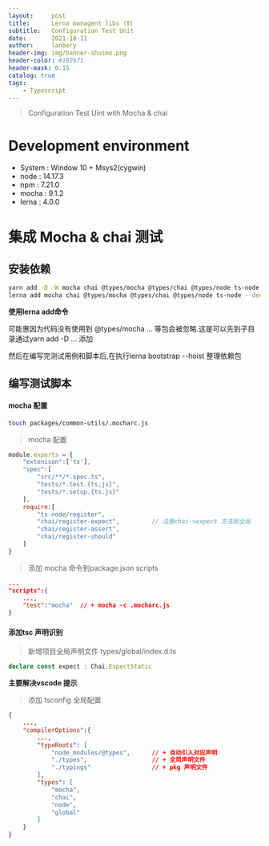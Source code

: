 ```yaml
---
layout:     post
title:      Lerna managent libs (Ⅱ)
subtitle:   Configuration Test Unit 
date:       2021-10-11
author:     lanbery
header-img: img/banner-shuimo.png
header-color: #182b71
header-mask: 0.15
catalog: true
tags:
    - Typescript 
---
```


> Configuration Test Uint with Mocha & chai

# Development environment

- System : Window 10 + Msys2(cygwin)
- node : 14.17.3
- npm : 7.21.0
- mocha : 9.1.2
- lerna : 4.0.0

# 集成 Mocha & chai 测试

## 安装依赖

```bash
yarn add -D -W mocha chai @types/mocha @types/chai @types/node ts-node # add packages to workspace
lerna add mocha chai @types/mocha @types/chai @types/node ts-node --dev # 由lerna 判断是否add packages
```

**使用lerna add命令**

  可能惠因为代码没有使用到 @types/mocha ... 等包会被忽略.这是可以先到子目录通过yarn add -D ... 添加

  然后在编写完测试用例和脚本后,在执行lerna bootstrap --hoist 整理依赖包

## 编写测试脚本


#### mocha 配置

```bash
touch packages/common-utils/.mocharc.js
```

> mocha 配置

```js
module.exports = {
    "extenison":['ts'],
    "spec":[
        "src/**/*.spec.ts",
        "tests/*.test.{ts,js}",
        "tests/*.setup.{ts.js}"
    ],
    require:[
        "ts-node/register",
        "chai/register-expect",         // 注册chai->expect 方法到全局
        "chai/register-assert",
        "chai/register-should"
    ]
}
```

> 添加 mocha 命令到package.json scripts

```json
...
"scripts":{
    ...,
    "test":"mocha"  // + mocha -c .mocharc.js
}
```

#### 添加tsc 声明识别

> 新增项目全局声明文件 types/global/index.d.ts

```typescript
declare const expect : Chai.ExpectStatic
```

**主要解决vscode 提示**

> 添加 tsconfig 全局配置

```json
{
    ...,
    "compilerOptions":{
        ...,
        "typeRoots": [
            "node_modules/@types",      // + 自动引入对应声明
            "./types",                  // + 全局声明文件
            "./typings"                 // + pkg 声明文件
        ],
        "types": [
            "mocha",
            "chai",
            "node",
            "global"
        ]
    }
}
```

